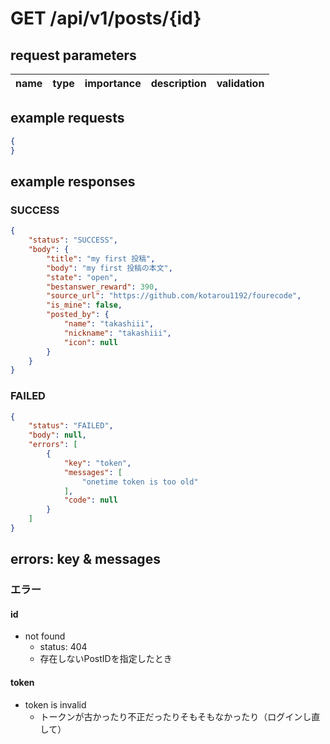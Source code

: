 # GET /api/v1/posts/{id}
## request parameters
| name | type | importance | description | validation | 
| ---- | ---- | ---------- | ----------- | ---------- | 
## example requests
```json
{
}
```
## example responses
### SUCCESS
```json
{
    "status": "SUCCESS",
    "body": {
        "title": "my first 投稿",
        "body": "my first 投稿の本文",
        "state": "open",
        "bestanswer_reward": 390,
        "source_url": "https://github.com/kotarou1192/fourecode",
        "is_mine": false,
        "posted_by": {
            "name": "takashiii",
            "nickname": "takashiii",
            "icon": null
        }
    }
}
```
### FAILED
```json
{
    "status": "FAILED",
    "body": null,
    "errors": [
        {
            "key": "token",
            "messages": [
                "onetime token is too old"
            ],
            "code": null
        }
    ]
}
```
## errors: key & messages
### エラー
#### id
- not found
  - status: 404
  - 存在しないPostIDを指定したとき

#### token
- token is invalid
  - トークンが古かったり不正だったりそもそもなかったり（ログインし直して）
  